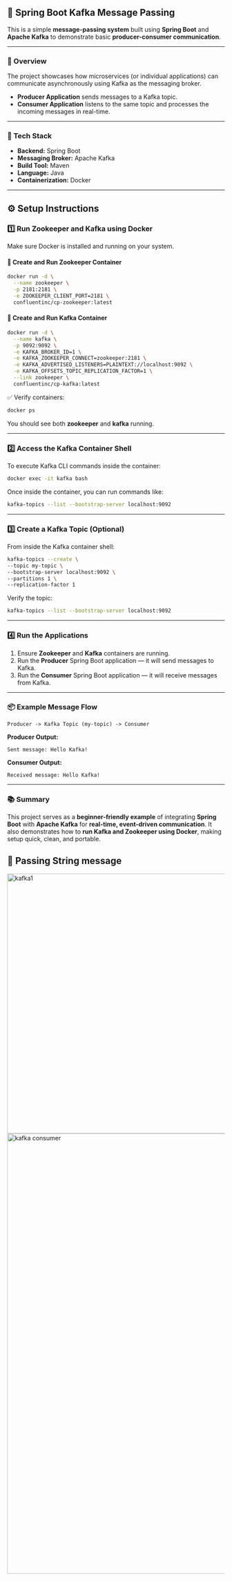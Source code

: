 ## 📨 Spring Boot Kafka Message Passing

This is a simple **message-passing system** built using **Spring Boot** and **Apache Kafka** to demonstrate basic **producer-consumer communication**.

---

### 🔧 Overview

The project showcases how microservices (or individual applications) can communicate asynchronously using Kafka as the messaging broker.

* **Producer Application** sends messages to a Kafka topic.
* **Consumer Application** listens to the same topic and processes the incoming messages in real-time.

---

### 🧩 Tech Stack

* **Backend:** Spring Boot
* **Messaging Broker:** Apache Kafka
* **Build Tool:** Maven
* **Language:** Java
* **Containerization:** Docker

---

## ⚙️ Setup Instructions

### 1️⃣ Run Zookeeper and Kafka using Docker

Make sure Docker is installed and running on your system.

#### 🐘 Create and Run Zookeeper Container

```bash
docker run -d \
  --name zookeeper \
  -p 2181:2181 \
  -e ZOOKEEPER_CLIENT_PORT=2181 \
  confluentinc/cp-zookeeper:latest
```

#### 🦉 Create and Run Kafka Container

```bash
docker run -d \
  --name kafka \
  -p 9092:9092 \
  -e KAFKA_BROKER_ID=1 \
  -e KAFKA_ZOOKEEPER_CONNECT=zookeeper:2181 \
  -e KAFKA_ADVERTISED_LISTENERS=PLAINTEXT://localhost:9092 \
  -e KAFKA_OFFSETS_TOPIC_REPLICATION_FACTOR=1 \
  --link zookeeper \
  confluentinc/cp-kafka:latest
```

✅ Verify containers:

```bash
docker ps
```

You should see both **zookeeper** and **kafka** running.

---

### 2️⃣ Access the Kafka Container Shell

To execute Kafka CLI commands inside the container:

```bash
docker exec -it kafka bash
```

Once inside the container, you can run commands like:

```bash
kafka-topics --list --bootstrap-server localhost:9092
```

---

### 3️⃣ Create a Kafka Topic (Optional)

From inside the Kafka container shell:

```bash
kafka-topics --create \
--topic my-topic \
--bootstrap-server localhost:9092 \
--partitions 1 \
--replication-factor 1
```

Verify the topic:

```bash
kafka-topics --list --bootstrap-server localhost:9092
```

---

### 4️⃣ Run the Applications

1. Ensure **Zookeeper** and **Kafka** containers are running.
2. Run the **Producer** Spring Boot application — it will send messages to Kafka.
3. Run the **Consumer** Spring Boot application — it will receive messages from Kafka.

---

### 📦 Example Message Flow

```
Producer -> Kafka Topic (my-topic) -> Consumer
```

**Producer Output:**

```
Sent message: Hello Kafka!
```

**Consumer Output:**

```
Received message: Hello Kafka!
```

---

### 📚 Summary

This project serves as a **beginner-friendly example** of integrating **Spring Boot** with **Apache Kafka** for **real-time, event-driven communication**.
It also demonstrates how to **run Kafka and Zookeeper using Docker**, making setup quick, clean, and portable.

## 📨 Passing String message

<img width="1382" height="602" alt="kafka1" src="https://github.com/user-attachments/assets/e785e954-a905-4dbb-9951-a5f73815501d" />

<img width="1920" height="1020" alt="kafka consumer " src="https://github.com/user-attachments/assets/5ee49d3a-36cf-4ac7-8d2b-604d80d1f92e" />
